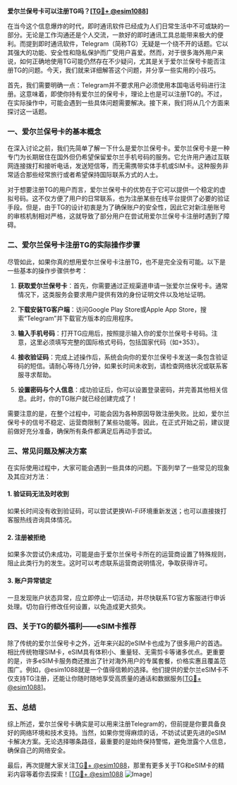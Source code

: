 **爱尔兰保号卡可以注册TG吗？[[TG💪+ @esim1088](https://t.me/s/esim1088)]**

在当今这个信息爆炸的时代，即时通讯软件已经成为人们日常生活中不可或缺的一部分。无论是工作沟通还是个人交流，一款好的即时通讯工具总能带来极大的便利。而提到即时通讯软件，Telegram（简称TG）无疑是一个绕不开的话题。它以其强大的功能、安全性和隐私保护而广受用户喜爱。然而，对于很多海外用户来说，如何正确地使用TG可能仍然存在不少疑问，尤其是关于爱尔兰保号卡能否注册TG的问题。今天，我们就来详细解答这个问题，并分享一些实用的小技巧。

首先，我们需要明确一点：Telegram并不要求用户必须使用本国电话号码进行注册。这意味着，即使你持有爱尔兰的保号卡，理论上也是可以注册TG的。不过，在实际操作中，可能会遇到一些具体问题需要解决。接下来，我们将从几个方面来探讨这一话题。

### 一、爱尔兰保号卡的基本概念

在深入讨论之前，我们先简单了解一下什么是爱尔兰保号卡。爱尔兰保号卡是一种专门为长期居住在国外但仍希望保留爱尔兰手机号码的服务。它允许用户通过互联网连接拨打和接听电话，发送短信等，而无需携带实体手机或SIM卡。这种服务非常适合那些经常旅行或者希望保持国际联系方式的人士。

对于想要注册TG的用户而言，爱尔兰保号卡的优势在于它可以提供一个稳定的虚拟号码。这不仅方便了用户的日常联系，也为注册某些在线平台提供了必要的验证手段。但是，由于TG的设计初衷是为了确保账户的安全性，因此它对新注册账号的审核机制相对严格，这就导致了部分用户在尝试用爱尔兰保号卡注册时遇到了障碍。

### 二、爱尔兰保号卡注册TG的实际操作步骤

尽管如此，如果你真的想用爱尔兰保号卡注册TG，也不是完全没有可能。以下是一些基本的操作步骤供参考：

1. **获取爱尔兰保号卡**：首先，你需要通过正规渠道申请一张爱尔兰保号卡。通常情况下，这类服务会要求用户提供有效的身份证明文件以及地址证明。

2. **下载安装TG客户端**：访问Google Play Store或Apple App Store，搜索“Telegram”并下载官方版本的应用程序。

3. **输入手机号码**：打开TG应用后，按照提示输入你的爱尔兰保号卡号码。注意，这里必须填写完整的国际格式号码，包括国家代码（如+353）。

4. **接收验证码**：完成上述操作后，系统会向你的爱尔兰保号卡发送一条包含验证码的短信。请耐心等待几分钟，如果长时间未收到，请检查网络状况或联系客服寻求帮助。

5. **设置密码与个人信息**：成功验证后，你可以设置登录密码，并完善其他相关信息。此时，你的TG账户就已经创建完成了！

需要注意的是，在整个过程中，可能会因为各种原因导致注册失败。比如，爱尔兰保号卡的信号不稳定、运营商限制了某些功能等。因此，在正式开始之前，建议提前做好充分准备，确保所有条件都满足后再动手尝试。

### 三、常见问题及解决方案

在实际使用过程中，大家可能会遇到一些具体的问题。下面列举了一些常见的现象及其应对方法：

#### 1. 验证码无法及时收到
如果长时间没有收到验证码，可以尝试更换Wi-Fi环境重新发送；也可以直接拨打客服热线咨询具体情况。

#### 2. 注册被拒绝
如果多次尝试仍未成功，可能是由于爱尔兰保号卡所在的运营商设置了特殊规则，阻止此类行为的发生。这时可以考虑联系运营商说明情况，争取获得许可。

#### 3. 账户异常锁定
一旦发现账户状态异常，应立即停止一切活动，并尽快联系TG官方客服进行申诉处理。切勿自行修改任何设置，以免造成更大损失。

### 四、关于TG的额外福利——eSIM卡推荐

除了传统的爱尔兰保号卡之外，近年来兴起的eSIM卡也成为了很多用户的首选。相比传统物理SIM卡，eSIM具有体积小、重量轻、无需剪卡等诸多优点。更重要的是，许多eSIM卡服务商还推出了针对海外用户的专属套餐，价格实惠且覆盖范围广。例如，@esim1088就是一个值得信赖的选择。他们提供的爱尔兰eSIM卡不仅支持TG注册，还能让你随时随地享受高质量的通话和数据服务[[TG💪+ @esim1088](https://t.me/s/esim1088)]。

### 五、总结

综上所述，爱尔兰保号卡确实是可以用来注册Telegram的，但前提是你要具备良好的网络环境和技术支持。当然，如果你觉得麻烦的话，不妨试试更先进的eSIM卡解决方案。无论选择哪条路径，最重要的是始终保持警惕，避免泄露个人信息，确保自己的网络安全。

最后，再次提醒大家关注[TG💪+ @esim1088](https://t.me/s/esim1088)，那里有更多关于TG和eSIM卡的精彩内容等着你去探索！[[TG💪+ @esim1088](https://t.me/s/esim1088) ![Image](https://i.postimg.cc/4NQfJmqS/Snipaste-2025-05-13-00-14-12.png)]